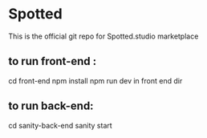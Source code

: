 # Spotted

This is the official git repo for Spotted.studio marketplace


## to run front-end :

cd front-end
npm install
npm run dev in front end dir


## to run back-end:

cd sanity-back-end
sanity start 